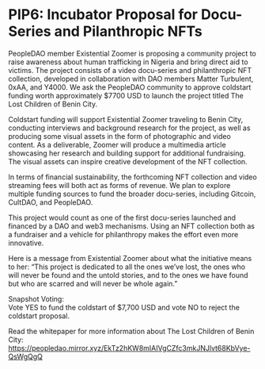 # PIP6: Incubator Proposal for Docu-Series and Pilanthropic NFTs

PeopleDAO member Existential Zoomer is proposing a community project to raise awareness about human trafficking in Nigeria and bring direct aid to victims. The project consists of a video docu-series and philanthropic NFT collection, developed in collaboration with DAO members Matter Turbulent, 0xAA, and Y4000. We ask the PeopleDAO community to approve coldstart funding worth approximately $7700 USD to launch the project titled The Lost Children of Benin City.

Coldstart funding will support Existential Zoomer traveling to Benin City, conducting interviews and background research for the project, as well as producing some visual assets in the form of photographic and video content. As a deliverable, Zoomer will produce a multimedia article showcasing her research and building support for additional fundraising. The visual assets can inspire creative development of the NFT collection.

In terms of financial sustainability, the forthcoming NFT collection and video streaming fees will both act as forms of revenue. We plan to explore multiple funding sources to fund the broader docu-series, including Gitcoin, CultDAO, and PeopleDAO.

This project would count as one of the first docu-series launched and financed by a DAO and web3 mechanisms. Using an NFT collection both as a fundraiser and a vehicle for philanthropy makes the effort even more innovative.

Here is a message from Existential Zoomer about what the initiative means to her: “This project is dedicated to all the ones we’ve lost, the ones who will never be found and the untold stories, and to the ones we have found but who are scarred and will never be whole again.”

Snapshot Voting:  
Vote YES to fund the coldstart of $7,700 USD and vote NO to reject the coldstart proposal.

Read the whitepaper for more information about The Lost Children of Benin City: https://peopledao.mirror.xyz/EkTz2hKW8mIAIVgCZfc3mkJNJlvt68KbVye-QsWgQgQ
